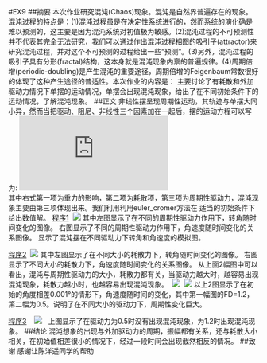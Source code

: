 #EX9
##摘要
本次作业研究混沌(Chaos)现象。混沌是自然界普遍存在的现象。混沌过程的特点是：(1)混沌过程虽是在决定性系统进行的，然而系统的演化确是难以预测的，这主要是因为混沌系统对初值极为敏感。(2)混沌过程的不可预测性并不代表其完全无法研究，我们可以通过作出混沌过程相图的吸引子(attractor)来研究混沌过程，并对这个不可预测的过程给出一些“预测”。(3)另外，混沌过程的吸引子具有分形(fractal)结构，这本身就是混沌现象内禀的普遍规律。(4)周期倍增(periodic-doubling)是产生混沌的重要途径，周期倍增的Feigenbaum常数很好的体现了这种产生途径的普适性。本次作业的内容是： 主要讨论了有耗散和外加驱动力情况下单摆的运动情况，单摆会出现混沌现象，给出了在不同初始条件下的运动情况，了解混沌现象。
##正文
非线性摆呈现周期性运动，其轨迹与单摆大同小异，然而当把驱动、阻尼、非线性三个因素加在一起后，摆的运动方程可以写为: 
   ![](http://latex.codecogs.com/gif.latex?%5Cfrac%7Bd%5E2%5Ctheta%20%7D%7Bdt%5E2%7D%3D-%5Cfrac%7Bg%7D%7Bl%7Dsin%28%5Ctheta%29-q%5Cfrac%7Bd%5Ctheta%7D%7Bdt%7D&plus;F_Dsin%28%5COmega%20_Dt%29)  
其中右式第一项为重力的影响，第二项为耗散项，第三项为周期性驱动力，混沌现象主要由第三项体现出来。我们利用利用euler_cromer方法在 适当的初始条件下给出数值解。
[程序1](https://github.com/thy714038104/computationalphysics_N2013301020091/blob/master/ex9/1.py)  
![](https://raw.githubusercontent.com/thy714038104/computationalphysics_N2013301020091/master/ex9/1.png)
其中左图显示了在不同的周期性驱动力作用下，转角随时间变化的图像。
右图显示了不同的周期性驱动力作用下，角速度随时间变化的关系图像。
显示了混沌摆在不同驱动力下转角和角速度的模拟图。  

 [程序2](https://github.com/thy714038104/computationalphysics_N2013301020091/blob/master/ex9/2.py)  
 ![](https://raw.githubusercontent.com/thy714038104/computationalphysics_N2013301020091/master/ex9/2.png)
 其中左图显示了在不同大小的耗散力下，转角随时间变化的图像。
 右图显示了不同大小的耗散力下，角速度随时间变化的关系图像。
 从上面2幅图中可以看出，混沌与周期性驱动力的大小，耗散力都有关，当驱动力越大时，越容易出现混沌现象，耗散力越小时，也越容易出现混沌现象。  
![](https://raw.githubusercontent.com/thy714038104/computationalphysics_N2013301020091/master/ex9/5.png)  
![](https://raw.githubusercontent.com/thy714038104/computationalphysics_N2013301020091/master/ex9/6.png)
以上2图显示了在初始的角度相差0.001°的情形下，角速度随时间的变化，其中第一幅图的FD=1.2，第二幅为0.5。说明了在不同大小的驱动力下，周期性变化巨大。  

 [程序3](https://github.com/thy714038104/computationalphysics_N2013301020091/blob/master/ex9/3.py)  
  ![](https://raw.githubusercontent.com/thy714038104/computationalphysics_N2013301020091/master/ex9/4.png)
  
上图显示了在驱动力为0.5时没有出现混沌现象，为1.2时出现混沌现象。
##结论
混沌想象的出现与外加驱动力的周期，振幅都有关系，还与耗散大小相关，在初始值相差很小的情况下，经过一段时间会出现截然相反的情况。
##致谢
感谢让陈洋遥同学的帮助
